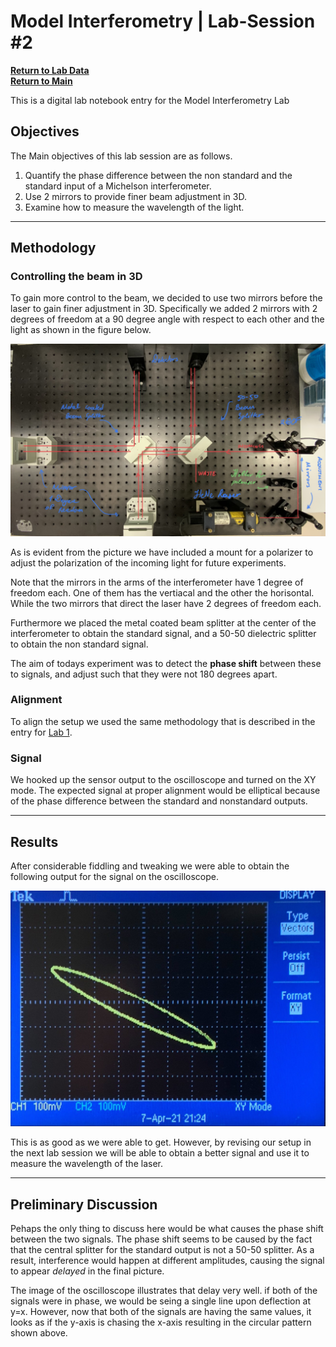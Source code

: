 # Model Interferometry | Lab-Session #2

**[Return to Lab Data](https://github.com/PanosEconomou/advanced-lab/tree/main/3.Interferometry/1.Lab-Data)**\
**[Return to Main](https://github.com/PanosEconomou/advanced-lab)**

This is a digital lab notebook entry for the Model Interferometry Lab

## Objectives

The Main objectives of this lab session are as follows.

1. Quantify the phase difference between the non standard and the standard input of a Michelson interferometer.
2. Use 2 mirrors to provide finer beam adjustment in 3D.
3. Examine how to measure the wavelength of the light.

---

## Methodology

### Controlling the beam in 3D

To gain more control to the beam, we decided to use two mirrors before the laser to gain finer adjustment in 3D. Specifically we added 2 mirrors with 2 degrees of freedom at a 90 degree angle with respect to each other and the light as shown in the figure below.

![Interferometer](Figures/setup.jpg)

As is evident from the picture we have included a mount for a polarizer to adjust the polarization of the incoming light for future experiments.

Note that the mirrors in the arms of the interferometer have 1 degree of freedom each. One of them has the vertiacal and the other the horisontal. While the two mirrors that direct the laser have 2 degrees of freedom each.

Furthermore we placed the metal coated beam splitter at the center of the interferometer to obtain the standard signal, and a 50-50 dielectric splitter to obtain the non standard signal.

The aim of todays experiment was to detect the **phase shift** between these to signals, and adjust such that they were not 180 degrees apart. 

### Alignment

To align the setup we used the same methodology that is described in the entry for [Lab 1](https://github.com/PanosEconomou/advanced-lab/tree/main/3.Interferometry/1.Lab-Data/1.INTERFEROMETRY__Apr-02-2021__11-27-16).

### Signal

We hooked up the sensor output to the oscilloscope and turned on the XY mode. The expected signal at proper alignment would be elliptical because of the phase difference between the standard and nonstandard outputs.

---

## Results

After considerable fiddling and tweaking we were able to obtain the following output for the signal on the oscilloscope.

![Signal](Figures/signal.jpeg)

This is as good as we were able to get. However, by revising our setup in the next lab session we will be able to obtain a better signal and use it to measure the wavelength of the laser.


---

## Preliminary Discussion

Pehaps the only thing to discuss here would be what causes the phase shift between the two signals. The phase shift seems to be caused by the fact that the central splitter for the standard output is not a 50-50 splitter. As a result, interference would happen at different amplitudes, causing the signal to appear *delayed* in the final picture. 

The image of the oscilloscope illustrates that delay very well. if both of the signals were in phase, we would be seing a single line upon deflection at y=x. However, now that both of the signals are having the same values, it looks as if the y-axis is chasing the x-axis resulting in the circular pattern shown above.
